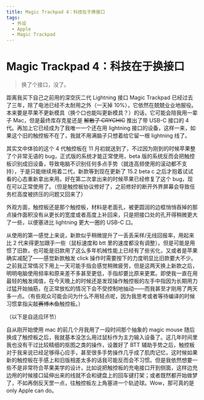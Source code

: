 ```yaml
---
title: Magic Trackpad 4：科技在于换接口
tags:
  - 外设
  - Apple
  - Magic Trackpad
---
```


# Magic Trackpad 4：科技在于换接口

> 换了个接口，没了。

距离我买下自己之前用的深空灰二代 Lightning 接口 Magic Trackpad 已经过去了三年，除了电池已经不太耐用之外（一天掉 10%），它依然在兢兢业业地服役。本来要是苹果不更新模具（换个口也能叫更新模具？）的话，它可能会陪我用一辈子 Mac，但是最终库存克星还是 ~~解散了 CRYCHIC~~ 推出了带 USB-C 接口的 4 代。再加上它已经成为了我唯一一个还在用 lightning 接口的设备，这样一来，如果这个旧的触控板不在了，我就不用满脑子只想着给它留一根 lightning 线了。

其实文中体验的这个 4 代触控板在 11 月初就送到了，不过因为刚到的时候苹果整了个非常无语的 bug，正式版的系统才能正常使用，beta 版的系统反而会把触控板识别成旧设备，导致电脑不识别任何多点手势（就连高频使用的滚动都不支持），于是只能继续用着二代，新款等到现在更新了 15.2 beta c 之后才抱着试试看的心态重新拿出来用。好在第二次拿出来的时候苹果已经修复了这个 bug，现在可以正常使用了。（但是触控板协议修好了，之前修好的断开外界屏幕会导致任务栏高度被挤压的问题又回来了）

外观方面，触控板还是那个触控板，材料是老面孔，被更圆润的边框悄悄吞掉的那点操作面积没有从更长的宽度或者高度上补回来，只是把接口处的孔开得稍微更大了一些，以便塞进比 lightning 更大一圈的 USB-C 口。

从使用的第一感觉上来说，新款似乎稍微提升了一丢丢采样/无线回报率，用起来比 2 代来得更加跟手一些（鼠标速度和 btt 里的速度都没有调整）。但是可能是用惯了旧款，也可能是旧款用了这么多年机械性能上已经有了些劣化，又或者是苹果确实减配了——感觉新款触发 click 操作时需要按下的力度明显比旧款要大不少。之前我正常情况下用上一天可能手指会感觉稍微疲劳，但是这两天换上新款之后，明明电脑使用频率和原来差不多甚至更低，手指却要比原来更累。即使我一直在用最轻的触发阈值，在今天晚上的时候还是发现操作触控板的左手中指因为长期用力过猛开始抽筋，在正常放松的情况下会不受控制地抽动——而我甚至才刚用了两天多一点。（有些观众可能会问为什么不用轻点呢，因为我思考或者等待编译的时候习惯拿指尖敲~~赛博木鱼~~触控板。）

（以下是自适应环节）

自从刚开始使用 mac 的前几个月我用了一段时间那个抽象的 magic mouse 随后换成了触控板之后，我就基本没怎么用过鼠标作为主力输入设备了。这几年时间里我也没有干过比较精细的抠图之类的操作，设置好了 BTT 辅助手势之后，触控板对于我来说已经足够得心应手，甚至很多手势操作几乎成了肌肉记忆，这时候如果新的触控板在手感上和旧版相差太多的话我可能反而会不习惯。但是我依然想要一些不是非常符合苹果美学的设计，比如说把触控板的充电接口开到侧面，这样边充边用的时候接口延伸出来的线就不会和键盘上的回车键打架；或者既然都开始做梦了，不如再倒反天罡一点，往触控板左上角塞进一个轨迹球。Wow，那可真的是 only Apple can do。

